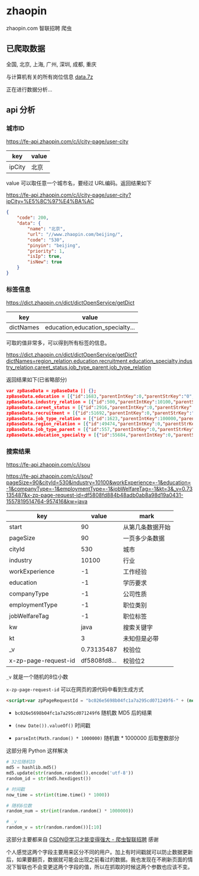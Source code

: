 # zhaopin

zhaopin.com 智联招聘 爬虫

## 已爬取数据

全国, 北京, 上海, 广州, 深圳, 成都, 重庆

与计算机有关的所有岗位信息 [data.7z](https://github.com/blackyau/zhaopin/raw/master/data.7z)

正在进行数据分析...

## api 分析

### 城市ID

https://fe-api.zhaopin.com/c/i/city-page/user-city


| key | value | 
| -- | -- |
| ipCity | 北京 |

value 可以取任意一个城市名，要经过 URL编码。返回结果如下

https://fe-api.zhaopin.com/c/i/city-page/user-city?ipCity=%E5%8C%97%E4%BA%AC

```json
{
    "code": 200,
    "data": {
        "name": "北京",
        "url": "//www.zhaopin.com/beijing/",
        "code": "530",
        "pinyin": "beijing",
        "priority": 1,
        "isIp": true,
        "isNew": true
    }
}
```

### 标签信息

https://dict.zhaopin.cn/dict/dictOpenService/getDict

| key | value | 
| -- | -- |
| dictNames | education,education_specialty... |

可取的值非常多，可以得到所有标签的信息。

https://dict.zhaopin.cn/dict/dictOpenService/getDict?dictNames=region_relation,education,recruitment,education_specialty,industry_relation,careet_status,job_type_parent,job_type_relation

返回结果如下(已省略部分)

```json
var zpBaseData = zpBaseData || {};
zpBaseData.education = [{"id":1683,"parentIntKey":0,"parentStrKey":"0","strKey":"9","intKey":9,"value":"初中",...}]
zpBaseData.industry_relation = [{"id":500,"parentIntKey":10100,"parentStrKey":"10100","strKey":"210500","intKey":210500,"value":"互联网/电子商务",...}]
zpBaseData.careet_status = [{"id":2916,"parentIntKey":0,"parentStrKey":"0","strKey":"1","intKey":1,"value":"离职",...}]
zpBaseData.recruitment = [{"id":51692,"parentIntKey":0,"parentStrKey":"0","strKey":"y","intKey":1,"value":"统招",...}]
zpBaseData.job_type_relation = [{"id":1623,"parentIntKey":100000,"parentStrKey":"100000","strKey":"2000","intKey":2000,"value":"插花设计师",...}]
zpBaseData.region_relation = [{"id":49474,"parentIntKey":0,"parentStrKey":"0","strKey":"100930","intKey":100930,"value":"伊朗",...}]
zpBaseData.job_type_parent = [{"id":557,"parentIntKey":0,"parentStrKey":"0","strKey":"20","intKey":20,"value":"销售|客服|市场",...}]
zpBaseData.education_specialty = [{"id":55684,"parentIntKey":0,"parentStrKey":"0","strKey":"1","intKey":1,"value":"材料类",...}]
```

### 搜索结果

https://fe-api.zhaopin.com/c/i/sou

https://fe-api.zhaopin.com/c/i/sou?pageSize=90&cityId=530&industry=10100&workExperience=-1&education=-1&companyType=-1&employmentType=-1&jobWelfareTag=-1&kt=3&_v=0.73135487&x-zp-page-request-id=df5808fd884b48adb0ab8a98d19a0431-1557819514764-957416&kw=java

| key | value | mark
| -- | -- | -- |
| start | 90 | 从第几条数据开始 |
| pageSize | 90 | 一页多少条数据 |
| cityId | 530 | 城市 |
| industry | 10100 | 行业 |
| workExperience | -1 | 工作经验 |
| education | -1 | 学历要求 |
| companyType | -1 | 公司性质 |
| employmentType | -1 | 职位类别 |
| jobWelfareTag | -1 | 职位标签 |
| kw | java | 搜索关键字 |
| kt | 3 | 未知但是必带 |
| _v | 0.73135487 | 校验位 |
| x-zp-page-request-id | df5808fd8... | 校验位2 |

`_v` 就是一个随机的8位小数

`x-zp-page-request-id` 可以在网页的源代码中看到生成方式

```html
<script>var zpPageRequestId = "bc026e5698b04fc1a7a295cd071249f6-" + (new Date()).valueOf() + "-" + parseInt(Math.random() * 1000000)</script>
```

- `bc026e5698b04fc1a7a295cd071249f6` 随机数 MD5 后的结果

- `(new Date()).valueOf()` 时间戳

- `parseInt(Math.random() * 1000000)` 随机数 * 1000000 后取整数部分

这部分用 Python 这样解决

```python
# 32位随机ID
md5 = hashlib.md5()
md5.update(str(random.random()).encode('utf-8'))
random_id = str(md5.hexdigest())

# 时间戳
now_time = str(int(time.time() * 1000))

# 随机6位数
random_num = str(int(random.random() * 1000000))

# _v
random_v = str(random.random())[:10]
```

这部分主要都来自 [CSDN@学习才能变得强大 - 爬虫智联招聘](https://blog.csdn.net/qq_42583549/article/details/85015406) 感谢

个人感觉这两个字段主要用来区分不同的用户。加上有时间戳就可以防止数据更新后，如果要翻页，数据就可能会出现之前看过的数据。我也发现在不刷新页面的情况下智联也不会变更这两个字段的值，所以在抓取的时候这两个参数也应该不变。
